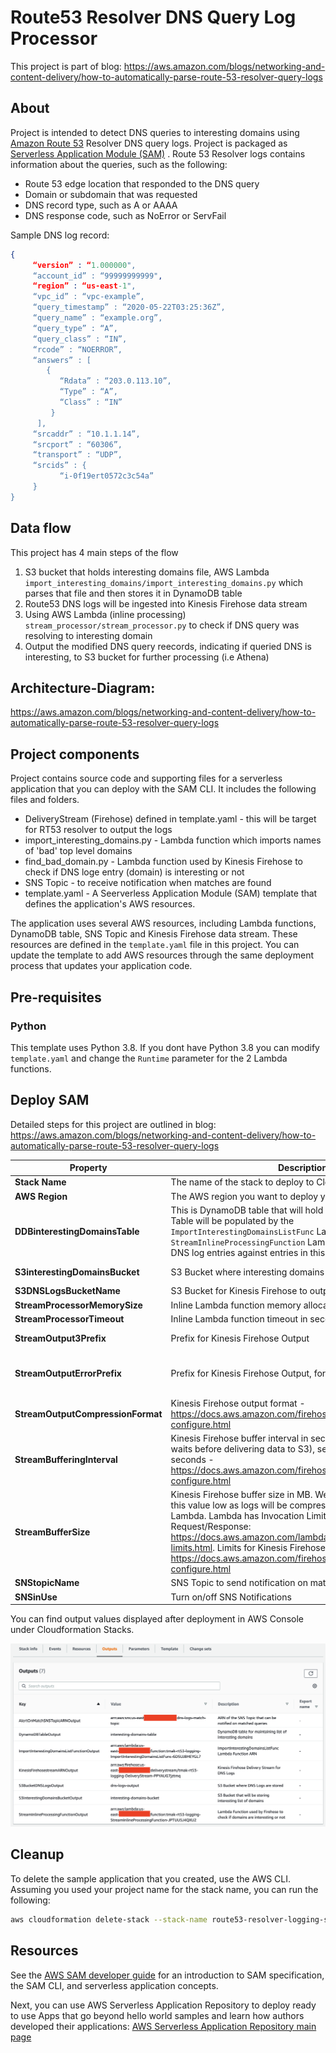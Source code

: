 # Route53 Resolver DNS Query Log Processor
This project is part of blog: https://aws.amazon.com/blogs/networking-and-content-delivery/how-to-automatically-parse-route-53-resolver-query-logs

## About
Project is intended to detect DNS queries to interesting domains using [Amazon Route 53](https://aws.amazon.com/route53/) Resolver DNS query logs. Project is packaged as [Serverless Application Module (SAM)](https://aws.amazon.com/serverless/sam/) . Route 53 Resolver logs contains information about the queries, such as the following:
- Route 53 edge location that responded to the DNS query
- Domain or subdomain that was requested
- DNS record type, such as A or AAAA
- DNS response code, such as NoError or ServFail

Sample DNS log record:
```json
{
     “version” : “1.000000",
     “account_id” : “99999999999",
     “region” : “us-east-1",
     “vpc_id” : “vpc-example”,
     “query_timestamp” : “2020-05-22T03:25:36Z”,
     “query_name” : “example.org”,
     “query_type” : “A”,
     “query_class” : “IN”,
     “rcode” : “NOERROR”,
     “answers” : [
        {
           “Rdata” : “203.0.113.10”,
           “Type” : “A”,
           “Class” : “IN”
         }
      ],
     “srcaddr” : “10.1.1.14”,
     “srcport” : “60306”,
     “transport” : “UDP”,
     “srcids” : {
           “i-0f19ert0572c3c54a”
     }
}
```

## Data flow
This project has 4 main steps of the flow
1. S3 bucket that holds interesting domains file, AWS Lambda `import_interesting_domains/import_interesting_domains.py` which parses that file and then stores it in DynamoDB table  
2. Route53 DNS logs will be ingested into Kinesis Firehose data stream 
3. Using AWS Lambda (inline processing) `stream_processor/stream_processor.py` to check if DNS query was resolving to  interesting domain 
4. Output the modified DNS query reecords, indicating if queried DNS is interesting, to S3 bucket for further processing (i.e Athena)

Architecture-Diagram:
---
https://aws.amazon.com/blogs/networking-and-content-delivery/how-to-automatically-parse-route-53-resolver-query-logs


## Project components
Project contains source code and supporting files for a serverless application that you can deploy with the SAM CLI. It includes the following files and folders.

- DeliveryStream (Firehose) defined in template.yaml - this will be target for RT53 resolver to output the logs 
- import_interesting_domains.py - Lambda function which imports names of 'bad' top level domains
- find_bad_domain.py - Lambda function used by Kinesis Firehose to check if DNS loge entry (domain) is interesting or not
- SNS Topic - to receive notification when matches are found
- template.yaml - A Seerverless Application Module (SAM) template that defines the application's AWS resources.

The application uses several AWS resources, including Lambda functions, DynamoDB table, SNS Topic and Kinesis Firehose data stream. These resources are defined in the `template.yaml` file in this project. You can update the template to add AWS resources through the same deployment process that updates your application code.

## Pre-requisites 

### Python
This template uses Python 3.8. If you dont have Python 3.8 you can modify `template.yaml` and change the `Runtime` parameter for the 2 Lambda functions. 


## Deploy SAM  
Detailed steps for this project are outlined in blog: https://aws.amazon.com/blogs/networking-and-content-delivery/how-to-automatically-parse-route-53-resolver-query-logs 


| Property                | Description           | Default Value  |
| ----------------------- |---------------------| :--------------:|
| **Stack Name**          | The name of the stack to deploy to CloudFormation. | give it unique name          |
| **AWS Region**| The AWS region you want to deploy your app to.| us-east-1 |
| **DDBinterestingDomainsTable**| This is DynamoDB table that will hold list of interesting domain. Table will be populated by the `ImportInterestingDomainsListFunc` Lambda function. `StreamInlineProcessingFunction` Lambda function will check DNS log entries against entries in this table | `interesting-domains-table` |
| **S3interestingDomainsBucket**| S3 Bucket where interesting domains file is stored | `interesting-domains-bucket` |
| **S3DNSLogsBucketName**|  S3 Bucket for Kinesis Firehose to output logs | `dns-logs-output` |
| **StreamProcessorMemorySize**| Inline Lambda function memory allocation | `256` |
| **StreamProcessorTimeout**|  Inline Lambda function timeout in seconds | `120` |
| **StreamOutput3Prefix**|  Prefix for Kinesis Firehose Output | `dns-query-logs/!{timestamp:yyyy/MM/dd}` |
| **StreamOutputErrorPrefix**|  Prefix for Kinesis Firehose Output, for errors | `delivery-failures/!{firehose:error-output-type}/!{timestamp:yyyy/MM/dd}` | 
| **StreamOutputCompressionFormat**|  Kinesis Firehose output format - https://docs.aws.amazon.com/firehose/latest/dev/create-configure.html| `GZIP` | 
| **StreamBufferingInterval**|  Kinesis Firehose buffer interval in seconds (how long Firehose waits before delivering data to S3), select interval of 60–900 seconds - https://docs.aws.amazon.com/firehose/latest/dev/create-configure.html | `60`| 
| **StreamBufferSize**|  Kinesis Firehose buffer size in MB. We recomend that you keep this value low as logs will be compresed and processed by Lambda. Lambda has Invocation Limit of 6MB for Request/Response: https://docs.aws.amazon.com/lambda/latest/dg/gettingstarted-limits.html. Limits for Kinesis Firehose: https://docs.aws.amazon.com/firehose/latest/dev/create-configure.html | `1` | 
| **SNStopicName**| SNS Topic to send notification on matches | `dns-logs-match-topic` |
| **SNSinUse**| Turn on/off SNS Notifications | `Y` |


You can find output values displayed after deployment in AWS Console under Cloudformation Stacks.


![alt text](https://github.com/aws-samples/r53resolver-query-log-parser/blob/master/sam-output.png "SAM Output Values")


## Cleanup

To delete the sample application that you created, use the AWS CLI. Assuming you used your project name for the stack name, you can run the following:

```bash
aws cloudformation delete-stack --stack-name route53-resolver-logging-sam
```

## Resources

See the [AWS SAM developer guide](https://docs.aws.amazon.com/serverless-application-model/latest/developerguide/what-is-sam.html) for an introduction to SAM specification, the SAM CLI, and serverless application concepts.

Next, you can use AWS Serverless Application Repository to deploy ready to use Apps that go beyond hello world samples and learn how authors developed their applications: [AWS Serverless Application Repository main page](https://aws.amazon.com/serverless/serverlessrepo/)
